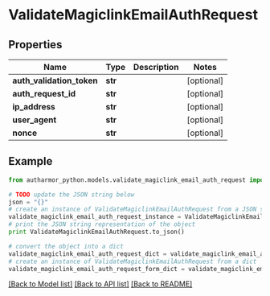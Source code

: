 # ValidateMagiclinkEmailAuthRequest


## Properties
Name | Type | Description | Notes
------------ | ------------- | ------------- | -------------
**auth_validation_token** | **str** |  | [optional] 
**auth_request_id** | **str** |  | [optional] 
**ip_address** | **str** |  | [optional] 
**user_agent** | **str** |  | [optional] 
**nonce** | **str** |  | [optional] 

## Example

```python
from autharmor_python.models.validate_magiclink_email_auth_request import ValidateMagiclinkEmailAuthRequest

# TODO update the JSON string below
json = "{}"
# create an instance of ValidateMagiclinkEmailAuthRequest from a JSON string
validate_magiclink_email_auth_request_instance = ValidateMagiclinkEmailAuthRequest.from_json(json)
# print the JSON string representation of the object
print ValidateMagiclinkEmailAuthRequest.to_json()

# convert the object into a dict
validate_magiclink_email_auth_request_dict = validate_magiclink_email_auth_request_instance.to_dict()
# create an instance of ValidateMagiclinkEmailAuthRequest from a dict
validate_magiclink_email_auth_request_form_dict = validate_magiclink_email_auth_request.from_dict(validate_magiclink_email_auth_request_dict)
```
[[Back to Model list]](../README.md#documentation-for-models) [[Back to API list]](../README.md#documentation-for-api-endpoints) [[Back to README]](../README.md)


